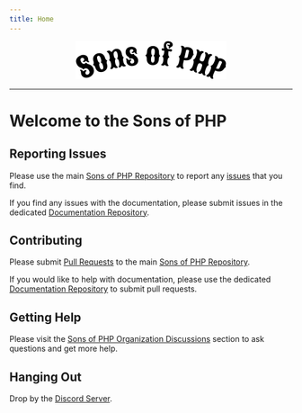 ```yaml
---
title: Home
---
```


<div align="center">
  <img src="https://raw.githubusercontent.com/SonsOfPHP/.github/main/assets/top-rocker.png" />
</div>
<hr>

# Welcome to the Sons of PHP

## Reporting Issues

Please use the main [Sons of PHP Repository][mother-repo] to report any [issues][issues] that
you find.

If you find any issues with the documentation, please submit issues in the
dedicated [Documentation Repository][docs-repo].

## Contributing

Please submit [Pull Requests][pull-requests] to the main [Sons of PHP Repository][mother-repo].

If you would like to help with documentation, please use the dedicated
[Documentation Repository][docs-repo] to submit pull requests.

## Getting Help

Please visit the [Sons of PHP Organization Discussions][discussions] section to
ask questions and get more help.

## Hanging Out

Drop by the [Discord Server][discord].

[discussions]: https://github.com/orgs/SonsOfPHP/discussions
[mother-repo]: https://github.com/SonsOfPHP/sonsofphp
[pull-requests]: https://github.com/SonsOfPHP/sonsofphp/pulls
[issues]: https://github.com/SonsOfPHP/sonsofphp/issues
[docs-repo]: https://github.com/SonsOfPHP/sonsofphp
[discord]: https://discord.gg/sdVxNhFqND
